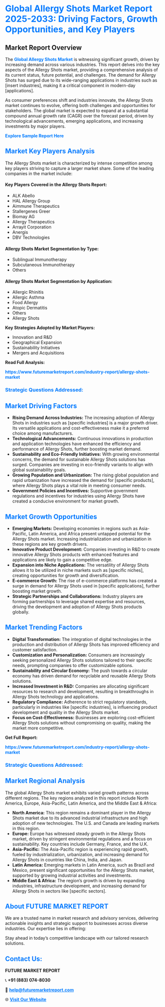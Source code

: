 <h1 style="color: #007BFF;">Global Allergy Shots Market Report 2025-2033: Driving Factors, Growth Opportunities, and Key Players</h1>

<section id="overview">
<h2>Market Report Overview</h2>
<p>The <a href="https://www.futuremarketreport.com/industry-report/allergy-shots-market" style="color: #007BFF; text-decoration: none;"><strong>Global Allergy Shots Market</strong></a> is witnessing significant growth, driven by increasing demand across various industries. This report delves into the key aspects of the Allergy Shots market, providing a comprehensive analysis of its current status, future potential, and challenges. The demand for Allergy Shots has surged due to its wide-ranging applications in industries such as [insert industries], making it a critical component in modern-day [applications].</p>
<p>As consumer preferences shift and industries innovate, the Allergy Shots market continues to evolve, offering both challenges and opportunities for stakeholders. The global market is expected to expand at a substantial compound annual growth rate (CAGR) over the forecast period, driven by technological advancements, emerging applications, and increasing investments by major players.</p>
</section>

<section id="overview">
<p><a href="https://www.futuremarketreport.com/request-sample/reportId=122975" style="color: #007BFF; text-decoration: none;"><strong>Explore Sample Report Here</strong></a></p>
</section>

<section id="key-players">
<h2 style="color: #007BFF;">Market Key Players Analysis</h2>
<p>The Allergy Shots market is characterized by intense competition among key players striving to capture a larger market share. Some of the leading companies in the market include:</p>
<h4>Key Players Covered in the Allergy Shots Report:</h4>
<ul><li>ALK Abello</li><li>HAL Allergy Group</li><li>Aimmune Therapeutics</li><li>Stallergenes Greer</li><li>Biomay AG</li><li>Allergy Therapeutics</li><li>Arrayit Corporation</li><li>Anergis</li><li>DBV Technologies</li></ul>
<h4>Allergy Shots Market Segmentation by Type:</h4>
<ul><li>Sublingual Immunotherapy</li><li>Subcutaneous Immunotherapy</li><li>Others</li></ul>

<h4>Allergy Shots Market Segmentation by Application:</h4>
<ul><li>Allergic Rhinitis</li><li>Allergic Asthma</li><li>Food Allergy</li><li>Atopic Dermatitis</li><li>Others</li><li>Allergy Shots</li></ul>
<p><strong>Key Strategies Adopted by Market Players:</strong></p>
<ul>
<li>Innovation and R&D</li>
<li>Geographical Expansion</li>
<li>Sustainability Initiatives</li>
<li>Mergers and Acquisitions</li>
</ul>
</section>

<section>
<p><strong>Read Full Analysis: </strong></p><a href="https://www.futuremarketreport.com/industry-report/allergy-shots-market" style="color: #007BFF; text-decoration: none;"><strong>https://www.futuremarketreport.com/industry-report/allergy-shots-market</strong></a>
<h3 style="color: #007BFF;">Strategic Questions Addressed:</h3>
</section>

<section id="driving-factors">
<h2 style="color: #007BFF;">Market Driving Factors</h2>
<ul>
<li><strong>Rising Demand Across Industries:</strong> The increasing adoption of Allergy Shots in industries such as [specific industries] is a major growth driver. Its versatile applications and cost-effectiveness make it a preferred choice among manufacturers.</li>
<li><strong>Technological Advancements:</strong> Continuous innovations in production and application technologies have enhanced the efficiency and performance of Allergy Shots, further boosting market demand.</li>
<li><strong>Sustainability and Eco-Friendly Initiatives:</strong> With growing environmental concerns, the demand for sustainable Allergy Shots solutions has surged. Companies are investing in eco-friendly variants to align with global sustainability goals.</li>
<li><strong>Growing Population and Urbanization:</strong> The rising global population and rapid urbanization have increased the demand for [specific products], where Allergy Shots plays a vital role in meeting consumer needs.</li>
<li><strong>Government Policies and Incentives:</strong> Supportive government regulations and incentives for industries using Allergy Shots have created a conducive environment for market growth.</li>
</ul>
</section>

<section id="growth-opportunities">
<h2 style="color: #007BFF;">Market Growth Opportunities</h2>
<ul>
<li><strong>Emerging Markets:</strong> Developing economies in regions such as Asia-Pacific, Latin America, and Africa present untapped potential for the Allergy Shots market. Increasing industrialization and urbanization in these regions are key growth drivers.</li>
<li><strong>Innovative Product Development:</strong> Companies investing in R&D to create innovative Allergy Shots products with enhanced features and applications are likely to gain a competitive edge.</li>
<li><strong>Expansion into Niche Applications:</strong> The versatility of Allergy Shots allows it to be utilized in niche markets such as [specific niches], creating opportunities for growth and diversification.</li>
<li><strong>E-commerce Growth:</strong> The rise of e-commerce platforms has created a surge in demand for Allergy Shots used in [specific applications], further boosting market growth.</li>
<li><strong>Strategic Partnerships and Collaborations:</strong> Industry players are forming partnerships to leverage shared expertise and resources, driving the development and adoption of Allergy Shots products globally.</li>
</ul>
</section>

<section id="trending-factors">
<h2 style="color: #007BFF;">Market Trending Factors</h2>
<ul>
<li><strong>Digital Transformation:</strong> The integration of digital technologies in the production and distribution of Allergy Shots has improved efficiency and customer satisfaction.</li>
<li><strong>Customization and Personalization:</strong> Consumers are increasingly seeking personalized Allergy Shots solutions tailored to their specific needs, prompting companies to offer customizable options.</li>
<li><strong>Sustainability and Circular Economy:</strong> The push towards a circular economy has driven demand for recyclable and reusable Allergy Shots solutions.</li>
<li><strong>Increased Investment in R&D:</strong> Companies are allocating significant resources to research and development, resulting in breakthroughs in Allergy Shots technology and applications.</li>
<li><strong>Regulatory Compliance:</strong> Adherence to strict regulatory standards, particularly in industries like [specific industries], is influencing product development and quality in the Allergy Shots market.</li>
<li><strong>Focus on Cost-Effectiveness:</strong> Businesses are exploring cost-efficient Allergy Shots solutions without compromising on quality, making the market more competitive.</li>
</ul>
</section>

<section>
<p><strong>Get Full Report: </strong></p><a href="https://www.futuremarketreport.com/industry-report/allergy-shots-market" style="color: #007BFF; text-decoration: none;"><strong>https://www.futuremarketreport.com/industry-report/allergy-shots-market</strong></a>
<h3 style="color: #007BFF;">Strategic Questions Addressed:</h3>
</section>


<section id="regional-analysis">
<h2 style="color: #007BFF;">Market Regional Analysis</h2>
<p>The global Allergy Shots market exhibits varied growth patterns across different regions. The key regions analyzed in this report include North America, Europe, Asia-Pacific, Latin America, and the Middle East & Africa:</p>
<ul>
<li><strong>North America:</strong> This region remains a dominant player in the Allergy Shots market due to its advanced industrial infrastructure and high adoption of new technologies. The U.S. and Canada are leading markets in this region.</li>
<li><strong>Europe:</strong> Europe has witnessed steady growth in the Allergy Shots market, driven by stringent environmental regulations and a focus on sustainability. Key countries include Germany, France, and the U.K.</li>
<li><strong>Asia-Pacific:</strong> The Asia-Pacific region is experiencing rapid growth, fueled by industrialization, urbanization, and increasing demand for Allergy Shots in countries like China, India, and Japan.</li>
<li><strong>Latin America:</strong> Emerging markets in Latin America, such as Brazil and Mexico, present significant opportunities for the Allergy Shots market, supported by growing industrial activities and investments.</li>
<li><strong>Middle East & Africa:</strong> The region’s growth is driven by expanding industries, infrastructure development, and increasing demand for Allergy Shots in sectors like [specific sectors].</li>
</ul>
</section>

<footer>
<h2 style="color: #007BFF;">About FUTURE MARKET REPORT</h2>
<p>We are a trusted name in market research and advisory services, delivering actionable insights and strategic support to businesses across diverse industries. Our expertise lies in offering:</p>

<p>Stay ahead in today’s competitive landscape with our tailored research solutions.</p>

<h2 style="color: #007BFF;">Contact Us:</h2>
<p><strong>FUTURE MARKET REPORT</strong></p>
<p>📞 <strong>+91 (883) 074-8030</strong></p>
<p>📧 <strong><a href="mailto:help@futuremarketreport.com" style="color: #007BFF;">help@futuremarketreport.com</a></strong></p>
<p>🌐 <strong><a href="https://www.futuremarketreport.com/" style="color: #007BFF;">Visit Our Website</a></strong></p>
</footer>